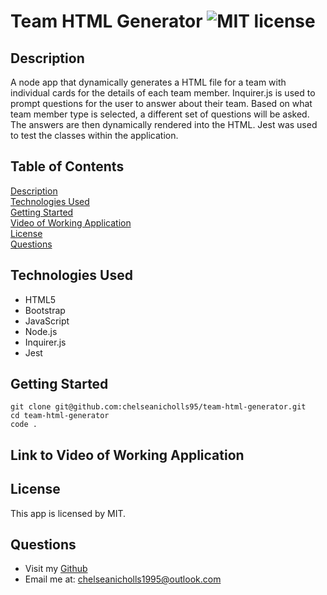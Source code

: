 # Team HTML Generator ![MIT license](https://img.shields.io/badge/license-MIT-green)

## Description

A node app that dynamically generates a HTML file for a team with individual cards for the details of each team member. Inquirer.js is used to prompt questions for the user to answer about their team. Based on what team member type is selected, a different set of questions will be asked. The answers are then dynamically rendered into the HTML. Jest was used to test the classes within the application.

## Table of Contents

[Description](#description)  
[Technologies Used](#technologies-used)  
[Getting Started](#getting-started)  
[Video of Working Application](#link-to-video-of-working-application)  
[License](#license)  
[Questions](#questions)

## Technologies Used

- HTML5
- Bootstrap
- JavaScript
- Node.js
- Inquirer.js
- Jest

## Getting Started

```
git clone git@github.com:chelseanicholls95/team-html-generator.git
cd team-html-generator
code .
```

## Link to Video of Working Application

## License

This app is licensed by MIT.

## Questions

- Visit my [Github](https://github.com/chelseanicholls95)
- Email me at: chelseanicholls1995@outlook.com
